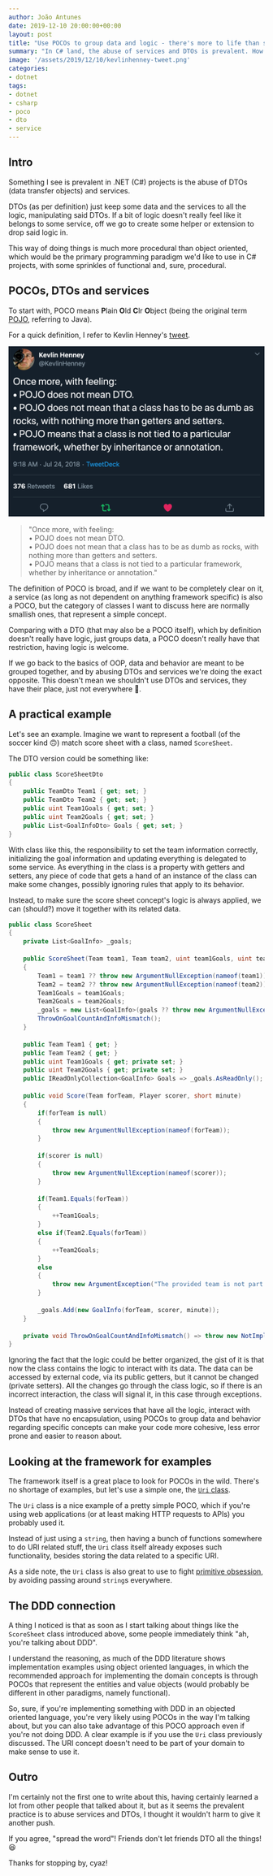 ```yaml
---
author: João Antunes
date: 2019-12-10 20:00:00+00:00
layout: post
title: "Use POCOs to group data and logic - there's more to life than services and DTOs"
summary: "In C# land, the abuse of services and DTOs is prevalent. How about grouping data and behavior using POCOs? You know, ob)ect oriented stuff 🙂."
image: '/assets/2019/12/10/kevlinhenney-tweet.png'
categories:
- dotnet
tags:
- dotnet
- csharp
- poco
- dto
- service
---
```


## Intro

Something I see is prevalent in .NET (C#) projects is the abuse of DTOs (data transfer objects) and services.

DTOs (as per definition) just keep some data and the services to all the logic, manipulating said DTOs. If a bit of logic doesn't really feel like it belongs to some service, off we go to create some helper or extension to drop said logic in.

This way of doing things is much more procedural than object oriented, which would be the primary programming paradigm we'd like to use in C# projects, with some sprinkles of functional and, sure, procedural.

## POCOs, DTOs and services

To start with, POCO means **P**lain **O**ld **C**lr **O**bject (being the original term [POJO](https://en.wikipedia.org/wiki/Plain_old_Java_object), referring to Java).

For a quick definition, I refer to Kevlin Henney's [tweet](https://twitter.com/KevlinHenney/status/1021670992152866817).

[![kevlin-henney-tweet](/assets/2019/12/10/kevlinhenney-tweet.png)](https://twitter.com/KevlinHenney/status/1021670992152866817)

> "Once more, with feeling:<br/>
• POJO does not mean DTO.<br/>
• POJO does not mean that a class has to be as dumb as rocks, with nothing more than getters and setters.<br/>
• POJO means that a class is not tied to a particular framework, whether by inheritance or annotation."

The definition of POCO is broad, and if we want to be completely clear on it, a service (as long as not dependent on anything framework specific) is also a POCO, but the category of classes I want to discuss here are normally smallish ones, that represent a simple concept.

Comparing with a DTO (that may also be a POCO itself), which by definition doesn't really have logic, just groups data, a POCO doesn't really have that restriction, having logic is welcome.

If we go back to the basics of OOP, data and behavior are meant to be grouped together, and by abusing DTOs and services we're doing the exact opposite. This doesn't mean we shouldn't use DTOs and services, they have their place, just not everywhere 🙂.

## A practical example

Let's see an example. Imagine we want to represent a football (of the soccer kind 🙃) match score sheet with a class, named `ScoreSheet`.

The DTO version could be something like:

```csharp
public class ScoreSheetDto
{
    public TeamDto Team1 { get; set; }
    public TeamDto Team2 { get; set; }
    public uint Team1Goals { get; set; }
    public uint Team2Goals { get; set; }
    public List<GoalInfoDto> Goals { get; set; }
}
```

With class like this, the responsibility to set the team information correctly, initializing the goal information and updating everything is delegated to some service. As everything in the class is a property with getters and setters, any piece of code that gets a hand of an instance of the class can make some changes, possibly ignoring rules that apply to its behavior.

Instead, to make sure the score sheet concept's logic is always applied, we can (should?) move it together with its related data.

```csharp
public class ScoreSheet
{
    private List<GoalInfo> _goals;

    public ScoreSheet(Team team1, Team team2, uint team1Goals, uint team2Goals, IEnumerable<GoalInfo> goals)
    {
        Team1 = team1 ?? throw new ArgumentNullException(nameof(team1));
        Team2 = team2 ?? throw new ArgumentNullException(nameof(team2));
        Team1Goals = team1Goals;
        Team2Goals = team2Goals;
        _goals = new List<GoalInfo>(goals ?? throw new ArgumentNullException(nameof(goals)));
        ThrowOnGoalCountAndInfoMismatch();
    }

    public Team Team1 { get; }
    public Team Team2 { get; }
    public uint Team1Goals { get; private set; }
    public uint Team2Goals { get; private set; }
    public IReadOnlyCollection<GoalInfo> Goals => _goals.AsReadOnly();

    public void Score(Team forTeam, Player scorer, short minute)
    {
        if(forTeam is null)
        {
            throw new ArgumentNullException(nameof(forTeam));
        }

        if(scorer is null)
        {
            throw new ArgumentNullException(nameof(scorer));
        }

        if(Team1.Equals(forTeam))
        {
            ++Team1Goals;
        }
        else if(Team2.Equals(forTeam))
        {
            ++Team2Goals;
        }
        else
        {
            throw new ArgumentException("The provided team is not part of this score sheet");
        }

        _goals.Add(new GoalInfo(forTeam, scorer, minute));
    }

    private void ThrowOnGoalCountAndInfoMismatch() => throw new NotImplementedException("TODO");
}
```

Ignoring the fact that the logic could be better organized, the gist of it is that now the class contains the logic to interact with its data. The data can be accessed by external code, via its public getters, but it cannot be changed (private setters). All the changes go through the class logic, so if there is an incorrect interaction, the class will signal it, in this case through exceptions.

Instead of creating massive services that have all the logic, interact with DTOs that have no encapsulation, using POCOs to group data and behavior regarding specific concepts can make your code more cohesive, less error prone and easier to reason about.

## Looking at the framework for examples

The framework itself is a great place to look for POCOs in the wild. There's no shortage of examples, but let's use a simple one, the [`Uri` class](https://docs.microsoft.com/en-us/dotnet/api/system.uri?view=netcore-3.0).

The `Uri` class is a nice example of a pretty simple POCO, which if you're using web applications (or at least making HTTP requests to APIs) you probably used it.

Instead of just using a `string`, then having a bunch of functions somewhere to do URI related stuff, the `Uri` class itself already exposes such functionality, besides storing the data related to a specific URI.

As a side note, the `Uri` class is also great to use to fight [primitive obsession](https://blog.ploeh.dk/2011/05/25/DesignSmellPrimitiveObsession/), by avoiding passing around `string`s everywhere.

## The DDD connection

A thing I noticed is that as soon as I start talking about things like the `ScoreSheet` class introduced above, some people immediately think "ah, you're talking about DDD".

I understand the reasoning, as much of the DDD literature shows implementation examples using object oriented languages, in which the recommended approach for implementing the domain concepts is through POCOs that represent the entities and value objects (would probably be different in other paradigms, namely functional).

So, sure, if you're implementing something with DDD in an objected oriented language, you're very likely using POCOs in the way I'm talking about, but you can also take advantage of this POCO approach even if you're not doing DDD. A clear example is if you use the `Uri` class previously discussed. The URI concept doesn't need to be part of your domain to make sense to use it.

## Outro

I'm certainly not the first one to write about this, having certainly learned a lot from other people that talked about it, but as it seems the prevalent practice is to abuse services and DTOs, I thought it wouldn't harm to give it another push.

If you agree, "spread the word"! Friends don't let friends DTO all the things! 😆

Thanks for stopping by, cyaz!

